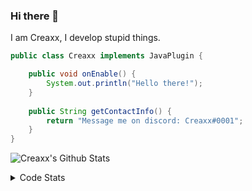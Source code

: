 ### Hi there 👋

I am Creaxx, I develop stupid things. 

```java
public class Creaxx implements JavaPlugin {

    public void onEnable() {
        System.out.println("Hello there!");
    }
    
    public String getContactInfo() {
        return "Message me on discord: Creaxx#0001";
    }
}
```

![Creaxx's Github Stats](https://github-readme-stats.vercel.app/api?username=CreaxxOG&show_icons=true&theme=dark&count_private=true)

<details>
  <summary>Code Stats</summary>

<!--START_SECTION:waka-->
![Code Time](http://img.shields.io/badge/Code%20Time-662%20hrs%203%20mins-blue)

![Lines of code](https://img.shields.io/badge/From%20Hello%20World%20I%27ve%20Written-18%20Thousand%20lines%20of%20code-blue)

**🐱 My GitHub Data** 

> 🏆 102 Contributions in the Year 2022
 > 
> 📦 388.7 kB Used in GitHub's Storage 
 > 
> 🚫 Not Opted to Hire
 > 
> 📜 1 Public Repository 
 > 
> 🔑 5 Private Repositories  
 > 
**I'm a Night 🦉** 

```text
🌞 Morning    13 commits     █░░░░░░░░░░░░░░░░░░░░░░░░   7.34% 
🌆 Daytime    61 commits     ████████░░░░░░░░░░░░░░░░░   34.46% 
🌃 Evening    97 commits     █████████████░░░░░░░░░░░░   54.8% 
🌙 Night      6 commits      ░░░░░░░░░░░░░░░░░░░░░░░░░   3.39%

```
📅 **I'm Most Productive on Thursday** 

```text
Monday       19 commits     ██░░░░░░░░░░░░░░░░░░░░░░░   10.73% 
Tuesday      22 commits     ███░░░░░░░░░░░░░░░░░░░░░░   12.43% 
Wednesday    25 commits     ███░░░░░░░░░░░░░░░░░░░░░░   14.12% 
Thursday     30 commits     ████░░░░░░░░░░░░░░░░░░░░░   16.95% 
Friday       29 commits     ████░░░░░░░░░░░░░░░░░░░░░   16.38% 
Saturday     30 commits     ████░░░░░░░░░░░░░░░░░░░░░   16.95% 
Sunday       22 commits     ███░░░░░░░░░░░░░░░░░░░░░░   12.43%

```


📊 **This Week I Spent My Time On** 

```text
💬 Programming Languages: 
Java                     7 hrs 21 mins       ████████████████░░░░░░░░░   63.84% 
Kotlin                   2 hrs 15 mins       █████░░░░░░░░░░░░░░░░░░░░   19.67% 
Groovy                   34 mins             █░░░░░░░░░░░░░░░░░░░░░░░░   5.03% 
TypeScript               28 mins             █░░░░░░░░░░░░░░░░░░░░░░░░   4.16% 
XML                      20 mins             ░░░░░░░░░░░░░░░░░░░░░░░░░   2.9%

🔥 Editors: 
IntelliJ                 11 hrs 31 mins      █████████████████████████   100.0%

```

**I Mostly Code in Java** 

```text
Java                     5 repos             █████████████████░░░░░░░░   71.43% 
EJS                      1 repo              ███░░░░░░░░░░░░░░░░░░░░░░   14.29% 
Kotlin                   1 repo              ███░░░░░░░░░░░░░░░░░░░░░░   14.29%

```



 Last Updated on 31/05/2022 12:46:30 UTC
<!--END_SECTION:waka-->
</details>
